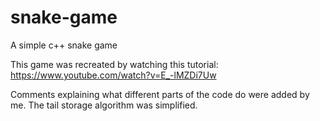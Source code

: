 # snake-game
A simple c++ snake game

This game was recreated by watching this tutorial: https://www.youtube.com/watch?v=E_-lMZDi7Uw

Comments explaining what different parts of the code do were added by me. The tail storage algorithm was simplified.
